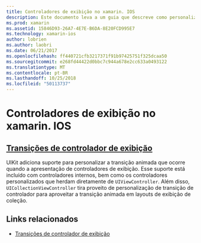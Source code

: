```yaml
---
title: Controladores de exibição no xamarin. IOS
description: Este documento leva a um guia que descreve como personalizar a transição animada entre controladores de exibição no xamarin. IOS.
ms.prod: xamarin
ms.assetid: 15846D93-26A7-4E7E-B6DA-8E20FCD995E7
ms.technology: xamarin-ios
author: lobrien
ms.author: laobri
ms.date: 06/21/2017
ms.openlocfilehash: ff440721cfb3217371f91b97425751f325dcaa50
ms.sourcegitcommit: e268fd44422d0bbc7c944a678e2cc633a0493122
ms.translationtype: MT
ms.contentlocale: pt-BR
ms.lasthandoff: 10/25/2018
ms.locfileid: "50113737"
---
```

# <a name="view-controllers-in-xamarinios"></a>Controladores de exibição no xamarin. IOS

## <a name="view-controller-transitionstransitionsmd"></a>[Transições de controlador de exibição](transitions.md)

UIKit adiciona suporte para personalizar a transição animada que ocorre quando a apresentação de controladores de exibição. Esse suporte está incluído com controladores internos, bem como os controladores personalizados que herdam diretamente de `UIViewController`. Além disso, `UICollectionViewController` tira proveito de personalização de transição de controlador para aproveitar a transição animada em layouts de exibição de coleção.

## <a name="related-links"></a>Links relacionados

- [Transições de controlador de exibição](~/ios/user-interface/ios-ui/view-controllers/transitions.md)
